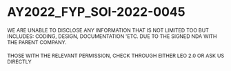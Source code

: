# AY2022_FYP_SOI-2022-0045

<sub> 
WE ARE UNABLE TO DISCLOSE ANY INFORMATION THAT IS NOT LIMITED TOO BUT INCLUDES: CODING, DESIGN, DOCUMENTATION 'ETC.
DUE TO THE SIGNED NDA WITH THE PARENT COMPANY.
</sub>
<br><br>
<sub>
THOSE WITH THE RELEVANT PERMISSION, CHECK THROUGH EITHER LEO 2.0 OR ASK US DIRECTLY 
</sub>
